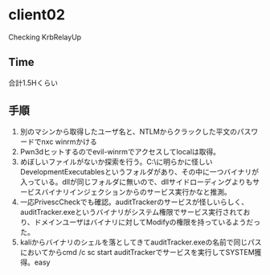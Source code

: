 # client02
Checking KrbRelayUp

## Time
合計1.5Hくらい

## 手順
1. 別のマシンから取得したユーザ名と、NTLMからクラックした平文のパスワードでnxc winrmかける
2. Pwn3dヒットするのでevil-winrmでアクセスしてlocalは取得。
3. めぼしいファイルがないか探索を行う。C:\に明らかに怪しいDevelopmentExecutablesというフォルダがあり、その中に一つバイナリが入っている。dllが同じフォルダに無いので、dllサイドローディングよりもサービスバイナリインジェクションからのサービス実行かなと推測。
4. 一応PrivescCheckでも確認。auditTrackerのサービスが怪しいらしく、auditTracker.exeというバイナリがシステム権限でサービス実行されており、ドメインユーザはバイナリに対してModifyの権限を持っているようだった。
5. kaliからバイナリのシェルを落としてきてauditTracker.exeの名前で同じパスにおいてからcmd /c sc start auditTrackerでサービスを実行してSYSTEM獲得。easy

